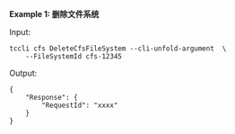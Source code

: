**Example 1: 删除文件系统**



Input: 

```
tccli cfs DeleteCfsFileSystem --cli-unfold-argument  \
    --FileSystemId cfs-12345
```

Output: 
```
{
    "Response": {
        "RequestId": "xxxx"
    }
}
```

